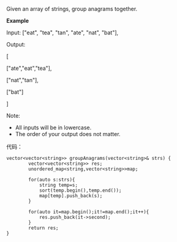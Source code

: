 Given an array of strings, group anagrams together.

**Example**

Input: ["eat", "tea", "tan", "ate", "nat", "bat"],

Output:

[

  ["ate","eat","tea"],
  
  ["nat","tan"],
  
  ["bat"]
  
]

Note:
- All inputs will be in lowercase. 
- The order of your output does not matter.

代码：

```
vector<vector<string>> groupAnagrams(vector<string>& strs) {
        vector<vector<string>> res;
        unordered_map<string,vector<string>>map;
        
        for(auto s:strs){
            string temp=s;
            sort(temp.begin(),temp.end());
            map[temp].push_back(s);
        }
        
        for(auto it=map.begin();it!=map.end();it++){
            res.push_back(it->second);
        }
        return res;
}
```
